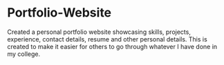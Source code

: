 # Portfolio-Website
Created a personal portfolio website showcasing skills, projects, experience, contact details, resume and other  personal details. This is created to make it easier for others to go through whatever I have done in my college. 
